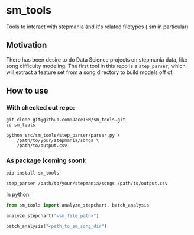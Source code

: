 # sm_tools
Tools to interact with stepmania and it's related filetypes (.sm in particular)

## Motivation
There has been desire to do Data Science projects on stepmania data, like song difficulty modeling. The first tool in this repo is a `step_parser`, which will extract a feature set from a song directory to build models off of.

## How to use
### With checked out repo: 
```shell
git clone git@github.com:JaceTSM/sm_tools.git
cd sm_tools

python src/sm_tools/step_parser/parser.py \
    /path/to/your/stepmania/songs \
    /path/to/output.csv
```

### As package (coming soon):
```shell
pip install sm_tools

step_parser /path/to/your/stepmania/songs /path/to/output.csv
```
In python:
```python
from sm_tools import analyze_stepchart, batch_analysis

analyze_stepchart("<sm_file_path>")

batch_analysis("<path_to_sm_song_dir") 
```
